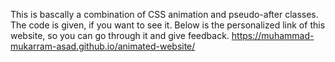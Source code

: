 This is bascally a combination of CSS animation and pseudo-after classes.
The code is given, if you want to see it.
Below is the personalized link of this website, so you can go through it and give feedback.
https://muhammad-mukarram-asad.github.io/animated-website/
